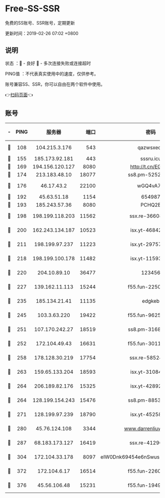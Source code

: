 # Free-SS-SSR

免费的SS账号、SSR账号，定期更新

更新时间：2019-02-26 07:02 +0800

## 说明

状态     ：🙂 - 良好 🙁 - 多次连接失败或连接超时

PING值   ：不代表真实使用中的速度，仅供参考。

账号兼容SS、SSR，你可以自由在两个软件中使用。

👉[扫码页面](https://liesauer.github.io/free-ss-ssr.github.io/)👈

## 账号

|-|PING|服务器|端口|密码|加密方式|区域|
|:----:|:----:|:-----:|-----:|:----:|:----:|:----:|
|🙂|108|104.215.3.176|543|qazwsxedc|aes-256-gcm|JP|
|🙂|155|185.173.92.181|443|sssru.icu|rc4-md5|RU|
|🙂|169|194.156.120.127|8080|http://t.cn/EGJIyrl|rc4-md5|RU|
|🙂|174|213.183.48.10|18077|ss8.pm-52520376|rc4-md5|RU|
|🙂|176|46.17.43.2|22100|wGQ4vA7D|aes-256-gcm|RU|
|🙂|192|45.63.51.18|1154|654987|chacha20|US|
|🙂|193|185.243.57.36|8080|PCHQ2E|rc4-md5|US|
|🙂|198|198.199.118.203|11562|ssx.re-36608339|aes-256-cfb|US|
|🙂|200|162.243.134.187|10523|isx.yt-46842500|aes-256-cfb|US|
|🙂|211|198.199.97.237|11223|isx.yt-29757197|aes-256-cfb|US|
|🙂|218|198.199.100.178|11482|isx.yt-11593986|aes-256-cfb|US|
|🙂|220|204.10.89.10|36477|123456|aes-256-cfb|US|
|🙂|227|139.162.11.113|15244|f55.fun-22509021|aes-256-cfb|SG|
|🙂|235|185.134.21.41|11135|edgkeb|aes-256-cfb|GB|
|🙂|245|103.3.63.220|19422|f55.fun-96253224|aes-256-cfb|SG|
|🙂|251|107.170.242.27|18519|ss8.pm-31689702|aes-256-cfb|US|
|🙂|252|172.104.49.43|16631|f55.fun-30118165|aes-256-cfb|SG|
|🙂|258|178.128.30.219|17754|ssx.re-58524965|aes-256-cfb|SG|
|🙂|263|159.65.133.204|18593|isx.yt-31084896|aes-256-cfb|SG|
|🙂|264|206.189.82.176|15325|isx.yt-42892061|aes-256-cfb|SG|
|🙂|264|128.199.154.243|15476|ss8.pm-88536121|aes-256-cfb|SG|
|🙂|271|128.199.97.239|18790|isx.yt-45258206|aes-256-cfb|SG|
|🙂|280|45.76.124.108|3344|www.darrenliuwei.com|aes-256-cfb|AU|
|🙂|287|68.183.173.127|16419|ssx.re-41296658|aes-256-cfb|US|
|🙂|304|172.104.33.178|8097|eIW0Dnk69454e6nSwuspv9DmS201tQ0D|aes-256-cfb|SG|
|🙂|372|172.104.6.17|16514|f55.fun-22605717|aes-256-cfb|US|
|🙂|376|45.56.106.48|15231|f55.fun-19499704|aes-256-cfb|US|
